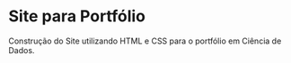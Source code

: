 # Site para Portfólio 
Construção do Site utilizando HTML e CSS para o portfólio em Ciência de Dados.
